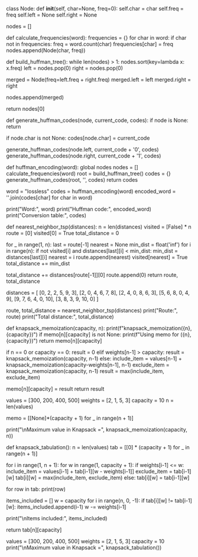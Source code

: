 class Node:
    def __init__(self, char=None, freq=0):
        self.char = char
        self.freq = freq
        self.left = None
        self.right = None

nodes = []

def calculate_frequencies(word):
    frequencies = {}
    for char in word:
        if char not in frequencies:
            freq = word.count(char)
            frequencies[char] = freq
            nodes.append(Node(char, freq))

def build_huffman_tree():
    while len(nodes) > 1:
        nodes.sort(key=lambda x: x.freq)
        left = nodes.pop(0)
        right = nodes.pop(0)
        
  merged = Node(freq=left.freq + right.freq)
  merged.left = left
  merged.right = right
        
   nodes.append(merged)

 return nodes[0]

def generate_huffman_codes(node, current_code, codes):
    if node is None:
        return

   if node.char is not None:
        codes[node.char] = current_code

   generate_huffman_codes(node.left, current_code + '0', codes)
    generate_huffman_codes(node.right, current_code + '1', codes)

def huffman_encoding(word):
    global nodes
    nodes = []
    calculate_frequencies(word)
    root = build_huffman_tree()
    codes = {}
    generate_huffman_codes(root, '', codes)
    return codes

word = "lossless"
codes = huffman_encoding(word)
encoded_word = ''.join(codes[char] for char in word)

print("Word:", word)
print("Huffman code:", encoded_word)
print("Conversion table:", codes)

def nearest_neighbor_tsp(distances):
    n = len(distances)
    visited = [False] * n
    route = [0]
    visited[0] = True
    total_distance = 0

   for _ in range(1, n):
        last = route[-1]
        nearest = None
        min_dist = float('inf')
        for i in range(n):
            if not visited[i] and distances[last][i] < min_dist:
                min_dist = distances[last][i]
                nearest = i
        route.append(nearest)
        visited[nearest] = True
        total_distance += min_dist

   total_distance += distances[route[-1]][0]
   route.append(0)
   return route, total_distance

distances = [
    [0, 2, 2, 5, 9, 3],
    [2, 0, 4, 6, 7, 8],
    [2, 4, 0, 8, 6, 3],
    [5, 6, 8, 0, 4, 9],
    [9, 7, 6, 4, 0, 10],
    [3, 8, 3, 9, 10, 0]
]

route, total_distance = nearest_neighbor_tsp(distances)
print("Route:", route)
print("Total distance:", total_distance)

def knapsack_memoization(capacity, n):
    print(f"knapsack_memoization({n}, {capacity})")
    if memo[n][capacity] is not None:
        print(f"Using memo for ({n}, {capacity})")
        return memo[n][capacity]
    
  if n == 0 or capacity == 0:
        result = 0
    elif weights[n-1] > capacity:
        result = knapsack_memoization(capacity, n-1)
    else:
        include_item = values[n-1] + knapsack_memoization(capacity-weights[n-1], n-1)
        exclude_item = knapsack_memoization(capacity, n-1)
        result = max(include_item, exclude_item)

   memo[n][capacity] = result
   return result

values = [300, 200, 400, 500]
weights = [2, 1, 5, 3]
capacity = 10
n = len(values)

memo = [[None]*(capacity + 1) for _ in range(n + 1)]

print("\nMaximum value in Knapsack =", knapsack_memoization(capacity, n))

def knapsack_tabulation():
    n = len(values)
    tab = [[0] * (capacity + 1) for _ in range(n + 1)]

   for i in range(1, n + 1):
        for w in range(1, capacity + 1):
            if weights[i-1] <= w:
                include_item = values[i-1] + tab[i-1][w - weights[i-1]]
                exclude_item = tab[i-1][w]
                tab[i][w] = max(include_item, exclude_item)
            else:
                tab[i][w] = tab[i-1][w]

   for row in tab:
        print(row)

   items_included = []
    w = capacity
    for i in range(n, 0, -1):
        if tab[i][w] != tab[i-1][w]:
            items_included.append(i-1)
            w -= weights[i-1]

   print("\nItems included:", items_included)

   return tab[n][capacity]

values = [300, 200, 400, 500]
weights = [2, 1, 5, 3]
capacity = 10
print("\nMaximum value in Knapsack =", knapsack_tabulation())

